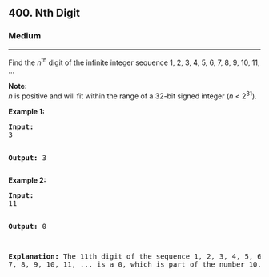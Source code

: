 <h2>400. Nth Digit</h2><h3>Medium</h3><hr><div><p>Find the <i>n</i><sup>th</sup> digit of the infinite integer sequence 1, 2, 3, 4, 5, 6, 7, 8, 9, 10, 11, ... </p>

<p><b>Note:</b><br>
<i>n</i> is positive and will fit within the range of a 32-bit signed integer (<i>n</i> &lt; 2<sup>31</sup>).
</p>

<p><b>Example 1:</b>
</p><pre><b>Input:</b>
3

<b>Output:</b>
3
</pre>
<p></p>

<p><b>Example 2:</b>
</p><pre><b>Input:</b>
11

<b>Output:</b>
0

<b>Explanation:</b>
The 11th digit of the sequence 1, 2, 3, 4, 5, 6, 7, 8, 9, 10, 11, ... is a 0, which is part of the number 10.
</pre>
<p></p></div>